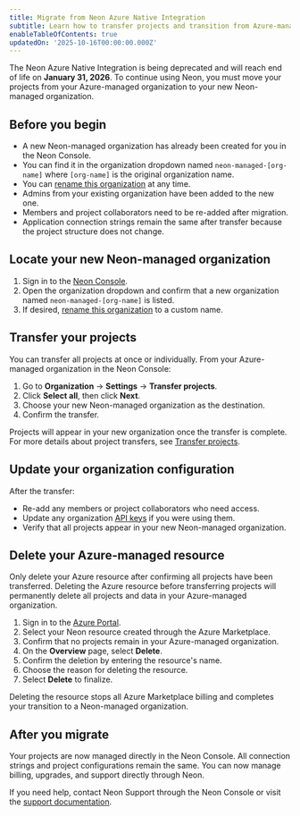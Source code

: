 ```yaml
---
title: Migrate from Neon Azure Native Integration
subtitle: Learn how to transfer projects and transition from Azure-managed to Neon-managed organizations.
enableTableOfContents: true
updatedOn: '2025-10-16T00:00:00.000Z'
---
```


The Neon Azure Native Integration is being deprecated and will reach end of life on **January 31, 2026**. To continue using Neon, you must move your projects from your Azure-managed organization to your new Neon-managed organization.

## Before you begin

- A new Neon-managed organization has already been created for you in the Neon Console.
- You can find it in the organization dropdown named `neon-managed-[org-name]` where `[org-name]` is the original organization name.
- You can [rename this organization](/docs/manage/orgs-manage#rename-an-organization) at any time.
- Admins from your existing organization have been added to the new one.
- Members and project collaborators need to be re-added after migration.
- Application connection strings remain the same after transfer because the project structure does not change.

<Steps>

## Locate your new Neon-managed organization

1. Sign in to the [Neon Console](https://console.neon.tech).
2. Open the organization dropdown and confirm that a new organization named `neon-managed-[org-name]` is listed.
3. If desired, [rename this organization](/docs/manage/orgs-manage#rename-an-organization) to a custom name.

## Transfer your projects

You can transfer all projects at once or individually. From your Azure-managed organization in the Neon Console:

1. Go to **Organization** -> **Settings** -> **Transfer projects**.
2. Click **Select all**, then click **Next**.
3. Choose your new Neon-managed organization as the destination.
4. Confirm the transfer.

Projects will appear in your new organization once the transfer is complete. For more details about project transfers, see [Transfer projects](/docs/manage/orgs-project-transfer).

## Update your organization configuration

After the transfer:

- Re-add any members or project collaborators who need access.
- Update any organization [API keys](/docs/manage/api-keys) if you were using them.
- Verify that all projects appear in your new Neon-managed organization.

## Delete your Azure-managed resource

<Admonition type="important">
Only delete your Azure resource after confirming all projects have been transferred. Deleting the Azure resource before transferring projects will permanently delete all projects and data in your Azure-managed organization.
</Admonition>

1. Sign in to the [Azure Portal](https://portal.azure.com).
2. Select your Neon resource created through the Azure Marketplace.
3. Confirm that no projects remain in your Azure-managed organization.
4. On the **Overview** page, select **Delete**.
5. Confirm the deletion by entering the resource's name.
6. Choose the reason for deleting the resource.
7. Select **Delete** to finalize.

Deleting the resource stops all Azure Marketplace billing and completes your transition to a Neon-managed organization.

</Steps>

## After you migrate

Your projects are now managed directly in the Neon Console. All connection strings and project configurations remain the same. You can now manage billing, upgrades, and support directly through Neon.

If you need help, contact Neon Support through the Neon Console or visit the [support documentation](/docs/introduction/support).
